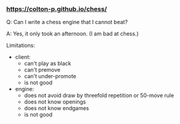 ### https://colton-p.github.io/chess/

Q: Can I write a chess engine that I cannot beat?

A: Yes, it only took an afternoon. (I am bad at chess.)

Limitations:
- client:
    - can't play as black
    - can't premove
    - can't under-promote
    - is not good
- engine:
    - does not avoid draw by threefold repetition or 50-move rule
    - does not know openings
    - does not know endgames
    - is not good